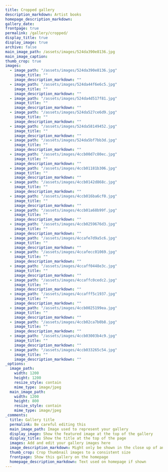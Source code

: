 ```yaml
---
title: Cropped gallery
description_markdown: Artist books
homepage_description_markdown: 
gallery_date:
frontpage: true
permalink: /gallery/cropped/
display_title: true
display_image: true
archive: false
main_image_path: /assets/images/524da390e8136.jpg
main_image_caption: 
thumb_crop: true
images:
  - image_path: "/assets/images/524da390e8136.jpg"
    image_title: ""
    image_description_markdown: ""
  - image_path: "/assets/images/524da44f6e6c5.jpg"
    image_title: ""
    image_description_markdown: ""
  - image_path: "/assets/images/524da4d517f81.jpg"
    image_title: ""
    image_description_markdown: ""
  - image_path: "/assets/images/524da527ce6d9.jpg"
    image_title: ""
    image_description_markdown: ""
  - image_path: "/assets/images/524da58149452.jpg"
    image_title: ""
    image_description_markdown: ""
  - image_path: "/assets/images/524da5bf7bb3d.jpg"
    image_title: ""
    image_description_markdown: ""
  - image_path: "/assets/images/4ccb00d7c80ec.jpg"
    image_title: ""
    image_description_markdown: ""
  - image_path: "/assets/images/4ccb01181b306.jpg"
    image_title: ""
    image_description_markdown: ""
  - image_path: "/assets/images/4ccb0142d868c.jpg"
    image_title: ""
    image_description_markdown: ""
  - image_path: "/assets/images/4ccb016ba6cf0.jpg"
    image_title: ""
    image_description_markdown: ""
  - image_path: "/assets/images/4ccb01a68b99f.jpg"
    image_title: ""
    image_description_markdown: ""
  - image_path: "/assets/images/4ccb0259676d3.jpg"
    image_title: ""
    image_description_markdown: ""
  - image_path: "/assets/images/4ccafe7d9a5c6.jpg"
    image_title: ""
    image_description_markdown: ""
  - image_path: "/assets/images/4ccafecc01069.jpg"
    image_title: ""
    image_description_markdown: ""
  - image_path: "/assets/images/4ccaff0448e3c.jpg"
    image_title: ""
    image_description_markdown: ""
  - image_path: "/assets/images/4ccaffc0cedc2.jpg"
    image_title: ""
    image_description_markdown: ""
  - image_path: "/assets/images/4ccafff5c1937.jpg"
    image_title: ""
    image_description_markdown: ""
  - image_path: "/assets/images/4ccb0025199ea.jpg"
    image_title: ""
    image_description_markdown: ""
  - image_path: "/assets/images/4ccb02ca7b0b8.jpg"
    image_title: ""
    image_description_markdown: ""
  - image_path: "/assets/images/4ccb03003b4c9.jpg"
    image_title: ""
    image_description_markdown: ""
  - image_path: "/assets/images/4ccb033265c54.jpg"
    image_title: ""
    image_description_markdown: ""
_options:
  image_path:
    width: 1200
    height: 1200
    resize_style: contain
    mime_type: image/jpeg
  main_image_path:
    width: 1200
    height: 800
    resize_style: contain
    mime_type: image/jpeg
_comments:
  title: Gallery title
  permalink: Be careful editing this
  main_image_path: Image used to represent your gallery
  display_image: Show the featured image at the top of the gallery
  display_title: Show the title at the top of the page
  images: Add and edit your gallery images here
  image_description_markdown: Might only be shown in the close up of an image
  thumb_crop: Crop thumbnail images to a consistent size
  frontpage: Show this gallery on the homepage
  homepage_description_markdown: Text used on homepage if shown
---
```

